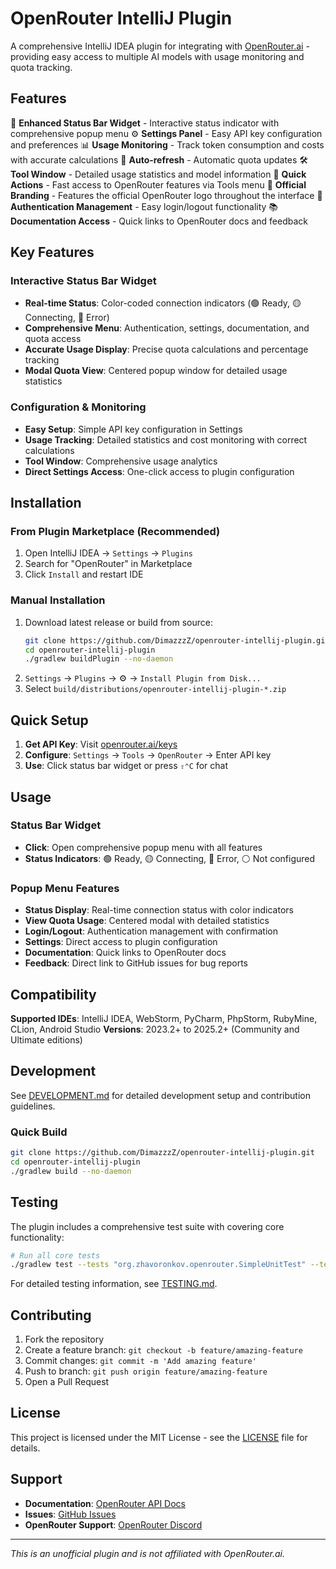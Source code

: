 # OpenRouter IntelliJ Plugin

A comprehensive IntelliJ IDEA plugin for integrating with [OpenRouter.ai](https://openrouter.ai) - providing easy access to multiple AI models with usage monitoring and quota tracking.

## Features

🚀 **Enhanced Status Bar Widget** - Interactive status indicator with comprehensive popup menu
⚙️ **Settings Panel** - Easy API key configuration and preferences
📊 **Usage Monitoring** - Track token consumption and costs with accurate calculations
🔄 **Auto-refresh** - Automatic quota updates
🛠️ **Tool Window** - Detailed usage statistics and model information
🎯 **Quick Actions** - Fast access to OpenRouter features via Tools menu
🎨 **Official Branding** - Features the official OpenRouter logo throughout the interface
🔐 **Authentication Management** - Easy login/logout functionality
📚 **Documentation Access** - Quick links to OpenRouter docs and feedback

## Key Features

### Interactive Status Bar Widget
- **Real-time Status**: Color-coded connection indicators (🟢 Ready, 🟡 Connecting, 🔴 Error)
- **Comprehensive Menu**: Authentication, settings, documentation, and quota access
- **Accurate Usage Display**: Precise quota calculations and percentage tracking
- **Modal Quota View**: Centered popup window for detailed usage statistics

### Configuration & Monitoring
- **Easy Setup**: Simple API key configuration in Settings
- **Usage Tracking**: Detailed statistics and cost monitoring with correct calculations
- **Tool Window**: Comprehensive usage analytics
- **Direct Settings Access**: One-click access to plugin configuration

## Installation

### From Plugin Marketplace (Recommended)
1. Open IntelliJ IDEA → `Settings` → `Plugins`
2. Search for "OpenRouter" in Marketplace
3. Click `Install` and restart IDE

### Manual Installation
1. Download latest release or build from source:
   ```bash
   git clone https://github.com/DimazzzZ/openrouter-intellij-plugin.git
   cd openrouter-intellij-plugin
   ./gradlew buildPlugin --no-daemon
   ```
2. `Settings` → `Plugins` → ⚙️ → `Install Plugin from Disk...`
3. Select `build/distributions/openrouter-intellij-plugin-*.zip`

## Quick Setup

1. **Get API Key**: Visit [openrouter.ai/keys](https://openrouter.ai/keys)
2. **Configure**: `Settings` → `Tools` → `OpenRouter` → Enter API key
3. **Use**: Click status bar widget or press `⇧⌃C` for chat

## Usage

### Status Bar Widget
- **Click**: Open comprehensive popup menu with all features
- **Status Indicators**: 🟢 Ready, 🟡 Connecting, 🔴 Error, ⚪ Not configured
### Popup Menu Features
- **Status Display**: Real-time connection status with color indicators
- **View Quota Usage**: Centered modal with detailed statistics
- **Login/Logout**: Authentication management with confirmation
- **Settings**: Direct access to plugin configuration
- **Documentation**: Quick links to OpenRouter docs
- **Feedback**: Direct link to GitHub issues for bug reports

## Compatibility

**Supported IDEs**: IntelliJ IDEA, WebStorm, PyCharm, PhpStorm, RubyMine, CLion, Android Studio
**Versions**: 2023.2+ to 2025.2+ (Community and Ultimate editions)

## Development

See [DEVELOPMENT.md](DEVELOPMENT.md) for detailed development setup and contribution guidelines.

### Quick Build
```bash
git clone https://github.com/DimazzzZ/openrouter-intellij-plugin.git
cd openrouter-intellij-plugin
./gradlew build --no-daemon
```

## Testing

The plugin includes a comprehensive test suite with covering core functionality:

```bash
# Run all core tests
./gradlew test --tests "org.zhavoronkov.openrouter.SimpleUnitTest" --tests "org.zhavoronkov.openrouter.ApiIntegrationTest"
```

For detailed testing information, see [TESTING.md](TESTING.md).

## Contributing

1. Fork the repository
2. Create a feature branch: `git checkout -b feature/amazing-feature`
3. Commit changes: `git commit -m 'Add amazing feature'`
4. Push to branch: `git push origin feature/amazing-feature`
5. Open a Pull Request

## License

This project is licensed under the MIT License - see the [LICENSE](LICENSE) file for details.

## Support

- **Documentation**: [OpenRouter API Docs](https://openrouter.ai/docs)
- **Issues**: [GitHub Issues](https://github.com/DimazzzZ/openrouter-intellij-plugin/issues)
- **OpenRouter Support**: [OpenRouter Discord](https://discord.gg/openrouter)

---

*This is an unofficial plugin and is not affiliated with OpenRouter.ai.*

